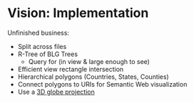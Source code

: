 # Vision: Implementation

Unfinished business:

 * Split across files
 * R-Tree of BLG Trees
   * Query for (in view & large enough to see)
 * Efficient view rectangle intersection
 * Hierarchical polygons (Countries, States, Counties)
 * Connect polygons to URIs for Semantic Web visualization
 * Use a [3D globe projection](http://universaldatacube.org/0.2/examples/naturalEarthWebGLSphere/earth.html)
